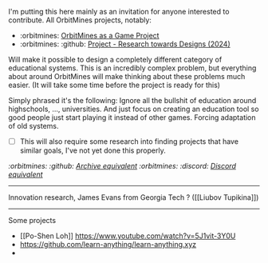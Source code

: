 I'm putting this here mainly as an invitation for anyone interested to contribute. All OrbitMines projects, notably: 
- :orbitmines: [OrbitMines as a Game Project](https://orbitmines.com/archive/2024-02-orbitmines-as-a-game-project)
- :orbitmines: :github: [Project - Research towards Designs (2024)](https://github.com/orbitmines/archive/blob/main/projects/Project%20-%20Research%20towards%20Designs%20(2024).md)

Will make it possible to design a completely different category of educational systems. This is an incredibly complex problem, but everything about around OrbitMines will make thinking about these problems much easier. (It will take some time before the project is ready for this)

Simply phrased it's the following: Ignore all the bullshit of education around highschools, ..., universities. And just focus on creating an education tool so good people just start playing it instead of other games. Forcing adaptation of old systems.

- [ ] This will also require some research into finding projects that have similar goals, I've not yet done this properly.

*:orbitmines: :github: [Archive equivalent](https://github.com/orbitmines/archive/blob/main/projects/INDEFINITE%20Project%20-%20Education%20(2027%2B%3F).md)*
*:orbitmines: :discord: [Discord equivalent](https://discord.com/channels/1055502602365845534/1226870001584312361)*

---

Innovation research, James Evans from Georgia Tech ? ([[Liubov Tupikina]])

---

Some projects
- [[Po-Shen Loh]] https://www.youtube.com/watch?v=5J1vit-3Y0U
- https://github.com/learn-anything/learn-anything.xyz
- 
